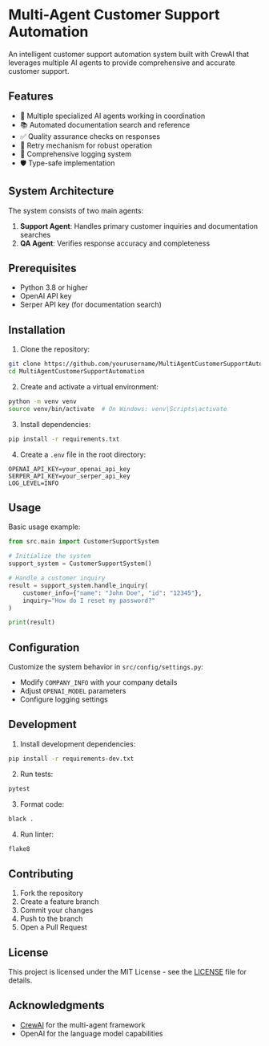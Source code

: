 # Multi-Agent Customer Support Automation

An intelligent customer support automation system built with CrewAI that leverages multiple AI agents to provide comprehensive and accurate customer support.

## Features

- 🤖 Multiple specialized AI agents working in coordination
- 📚 Automated documentation search and reference
- ✅ Quality assurance checks on responses
- 🔄 Retry mechanism for robust operation
- 📝 Comprehensive logging system
- 🛡️ Type-safe implementation

## System Architecture

The system consists of two main agents:
1. **Support Agent**: Handles primary customer inquiries and documentation searches
2. **QA Agent**: Verifies response accuracy and completeness

## Prerequisites

- Python 3.8 or higher
- OpenAI API key
- Serper API key (for documentation search)

## Installation

1. Clone the repository:
```bash
git clone https://github.com/yourusername/MultiAgentCustomerSupportAutomation.git
cd MultiAgentCustomerSupportAutomation
```

2. Create and activate a virtual environment:
```bash
python -m venv venv
source venv/bin/activate  # On Windows: venv\Scripts\activate
```

3. Install dependencies:
```bash
pip install -r requirements.txt
```

4. Create a `.env` file in the root directory:
```env
OPENAI_API_KEY=your_openai_api_key
SERPER_API_KEY=your_serper_api_key
LOG_LEVEL=INFO
```

## Usage

Basic usage example:

```python
from src.main import CustomerSupportSystem

# Initialize the system
support_system = CustomerSupportSystem()

# Handle a customer inquiry
result = support_system.handle_inquiry(
    customer_info={"name": "John Doe", "id": "12345"},
    inquiry="How do I reset my password?"
)

print(result)
```

## Configuration

Customize the system behavior in `src/config/settings.py`:

- Modify `COMPANY_INFO` with your company details
- Adjust `OPENAI_MODEL` parameters
- Configure logging settings

## Development

1. Install development dependencies:
```bash
pip install -r requirements-dev.txt
```

2. Run tests:
```bash
pytest
```

3. Format code:
```bash
black .
```

4. Run linter:
```bash
flake8
```

## Contributing

1. Fork the repository
2. Create a feature branch
3. Commit your changes
4. Push to the branch
5. Open a Pull Request

## License

This project is licensed under the MIT License - see the [LICENSE](LICENSE) file for details.

## Acknowledgments

- [CrewAI](https://github.com/joaomdmoura/crewai) for the multi-agent framework
- OpenAI for the language model capabilities
